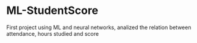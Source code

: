 # ML-StudentScore

First project using ML and neural networks, analized the relation between attendance, hours studied and score
